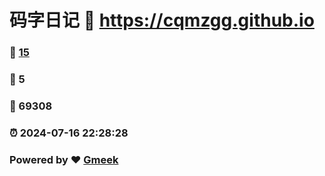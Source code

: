 # 码字日记 :link: https://cqmzgg.github.io 
### :page_facing_up: [15](https://cqmzgg.github.io/tag.html) 
### :speech_balloon: 5 
### :hibiscus: 69308 
### :alarm_clock: 2024-07-16 22:28:28 
### Powered by :heart: [Gmeek](https://github.com/Meekdai/Gmeek)
